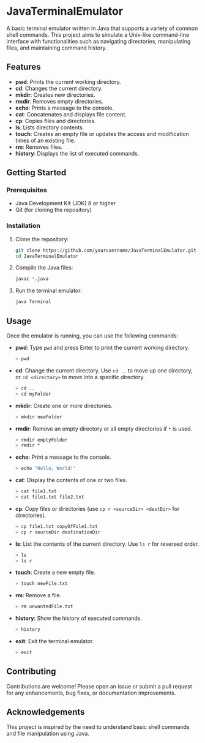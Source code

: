 # JavaTerminalEmulator

A basic terminal emulator written in Java that supports a variety of common shell commands. This project aims to simulate a Unix-like command-line interface with functionalities such as navigating directories, manipulating files, and maintaining command history.

## Features

- **pwd**: Prints the current working directory.
- **cd**: Changes the current directory.
- **mkdir**: Creates new directories.
- **rmdir**: Removes empty directories.
- **echo**: Prints a message to the console.
- **cat**: Concatenates and displays file content.
- **cp**: Copies files and directories.
- **ls**: Lists directory contents.
- **touch**: Creates an empty file or updates the access and modification times of an existing file.
- **rm**: Removes files.
- **history**: Displays the list of executed commands.

## Getting Started

### Prerequisites

- Java Development Kit (JDK) 8 or higher
- Git (for cloning the repository)

### Installation

1. Clone the repository:

    ```bash
    git clone https://github.com/yourusername/JavaTerminalEmulator.git
    cd JavaTerminalEmulator
    ```

2. Compile the Java files:

    ```bash
    javac *.java
    ```

3. Run the terminal emulator:

    ```bash
    java Terminal
    ```

## Usage

Once the emulator is running, you can use the following commands:

- **pwd**: Type `pwd` and press Enter to print the current working directory.

    ```bash
    > pwd
    ```

- **cd**: Change the current directory. Use `cd ..` to move up one directory, or `cd <directory>` to move into a specific directory.

    ```bash
    > cd ..
    > cd myFolder
    ```

- **mkdir**: Create one or more directories.

    ```bash
    > mkdir newFolder
    ```

- **rmdir**: Remove an empty directory or all empty directories if `*` is used.

    ```bash
    > rmdir emptyFolder
    > rmdir *
    ```

- **echo**: Print a message to the console.

    ```bash
    > echo "Hello, World!"
    ```

- **cat**: Display the contents of one or two files.

    ```bash
    > cat file1.txt
    > cat file1.txt file2.txt
    ```

- **cp**: Copy files or directories (use `cp r <sourceDir> <destDir>` for directories).

    ```bash
    > cp file1.txt copyOfFile1.txt
    > cp r sourceDir destinationDir
    ```

- **ls**: List the contents of the current directory. Use `ls r` for reversed order.

    ```bash
    > ls
    > ls r
    ```

- **touch**: Create a new empty file.

    ```bash
    > touch newFile.txt
    ```

- **rm**: Remove a file.

    ```bash
    > rm unwantedFile.txt
    ```

- **history**: Show the history of executed commands.

    ```bash
    > history
    ```

- **exit**: Exit the terminal emulator.

    ```bash
    > exit
    ```

## Contributing

Contributions are welcome! Please open an issue or submit a pull request for any enhancements, bug fixes, or documentation improvements.

## Acknowledgements

This project is inspired by the need to understand basic shell commands and file manipulation using Java.


